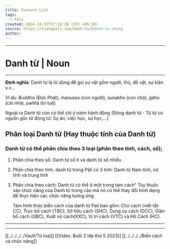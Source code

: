 ```yaml
---
title: Feature List
tags:
  - Pāli
created: 2024-10-17T17:16:29 (UTC +05:30)
source: https://tiengpali.com/danh-tu/#danh-tu-chung
author:
---
```

---
# Danh từ | Noun
---
**Ðịnh nghĩa**: Danh từ là từ dùng để gọi sự vật gồm người, thú, đồ vật, sự kiện v.v...

_Ví dụ:_ Buddho (Ðức Phật), manusso (con người), sunakho (con chó), geho (cái nhà), paññā (trí tuệ)


Ngoài ra Danh từ còn có thể chỉ ý niệm hành động (Động danh từ - Từ từ có nguồn gốc từ động từ: Sự ăn, việc học, sự học,...)
## Phân loại Danh từ (Hay thuộc tính của Danh từ)
### Danh từ  có thể phân chia theo 3 loại (phân theo tính, cách, số);
1. Phân chia theo số: Danh từ số ít và danh từ số nhiều
2. Phân chia theo tính, danh từ trong Pāli có 3 tính: Danh từ Nam tính, nữ tính và trung tính
3. Phân chia theo cách: Danh từ có thể ở một trong tám cách"
	Tùy thuộc vào chức năng của Danh từ trong câu mà nó có thể thay đổi hình dạng để thực hiện các chức năng tuơng ứng
	
	Tám hình thức biến cách của danh từ Pali bao gồm: Chủ cách (viết tắt: CC), Trực bổ cách (TBC), Sở hữu cách (SHC), Dụng cụ cách (DCC), Gián bổ cách (GBC), Xuất xứ cách(XXC), Vị trí cách (VTC) và Hô Cách (HC).

---
---
[[../../../../Vault/Từ loại]]
[[Video. Buổi 2 lớp thứ 5 2023]]
[[../../../../Biến cách và chức năng]]
